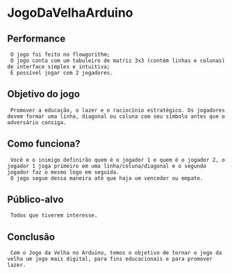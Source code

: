 # JogoDaVelhaArduino
## Performance
     O jogo foi feito no flowgorithm;
     O jogo conta com um tabuleiro de matriz 3x3 (contém linhas e colunas) de interface simples e intuitiva;
     É possível jogar com 2 jogadores.
## Objetivo do jogo
     Promover a educação, o lazer e o raciocínio estratégico. Os jogadores devem formar uma linha, diagonal ou coluna com seu símbolo antes que o adversário consiga.
## Como funciona?
     Você e o inimigo definirão quem é o jogador 1 e quem é o jogador 2, o jogador 1 joga primeiro em uma linha/coluna/diagonal e o segundo jogador faz o mesmo logo em seguida.
     O jogo segue dessa maneira até que haja um vencedor ou empate.
## Público-alvo
     Todos que tiverem interesse.
## Conclusão
     Com o Jogo da Velha no Arduino, temos o objetivo de tornar o jogo da velha um jogo mais digital, para fins educacionais e para promover lazer.
